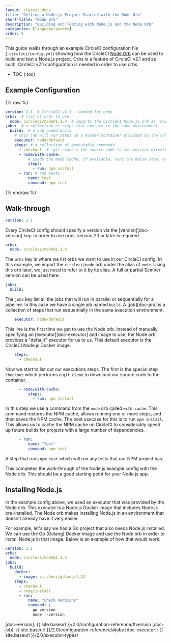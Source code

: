 ```yaml
---
layout: classic-docs
title: "Getting a Node.js Project Started with the Node Orb"
short-title: "Node Orb"
description: "Building and Testing with Node.js and the Node Orb"
categories: [language-guides]
order: 5
---
```


This guide walks through an example CircleCI configuration file (`.circleci/config.yml`) showing how the CircleCI [Node Orb][node-orb] can be used to build and test a Node.js project.
Orbs is a feature of CircleCI v2.1 and as such, CircleCI v2.1 configuration is needed in order to use orbs.

* TOC
{:toc}

## Example Configuration

{% raw %}
```yaml
version: 2.1  # CircleCI v2.1 - needed for orbs
orbs:  # list of orbs to use
  node: circleci/node@1.1.4  # imports the CircleCI Node.js orb as 'node'
jobs:  # a collection of steps that execute in the same environment
  build:  # a job named build
    # this job will run steps in a Docker container provided by the orb
    executor: node/default
    steps: # a collection of executable commands
      - checkout  # `git clone`s the source code to the current directory
      - node/with-cache:
          # Loads the Node cache, if available, runs the below step, and then caches the results
          steps:
            - run: npm install
      - run: # run tests
          name: test
          command: npm test
```
{% endraw %}


## Walk-through

```yaml
version: 2.1
```

Every CircleCI config should specify a version via the [version][doc-version] key.
In order to use orbs, version 2.1 or later is required.

```yaml
orbs:
  node: circleci/node@1.1.4
```

The `orbs` key is where we list orbs we want to use in our CircleCI config.
In this example, we import the `circleci/node` orb under the alias of `node`.
Using this orb later, we just need to refer to it by its alias.
A full or partial SemVer version can be used here.

```yaml
jobs:
  build:
```

The `jobs` key list all the jobs that will run in parallel or sequentially for a pipeline.
In this case we have a single job named `build`.
A [job][doc-job] is a collection of steps that run sequentially in the same execution environment.

```yaml
    executor: node/default
```

This line is the first time we get to use the Node orb.
Instead of manually specifying an [executor][doc-executor] and image to use, the Node orb provides a "default" executor for us to us.
This default executor is the CircleCI Node.js Docker image.

```yaml
    steps:
      - checkout
```

Now we start to list out our executions steps.
The first is the special step `checkout` which performs a `git clone` to download our source code to the container.

```yaml
      - node/with-cache:
          steps:
            - run: npm install
```

In this step we use a command from the `node` orb called `with-cache`.
This command restores the NPM cache, allows running one or more steps, and then saves the NPM cache.
The best usecase for this is to run `npm install`.
This allows us to cache the NPM cache on CircleCI to considerably speed up future builds for projects with a large number of dependencies.

```yaml
      - run:
          name: "Test"
          command: npm test
```

A step that runs `npm test` which will run any tests that our NPM project has.

This completes the walk-through of the Node.js example config with the Node orb.
This should be a good starting point for your Node.js app.


## Installing Node.js

In the example config above, we used an executor that was provided by the Node orb.
This executor is a Node.js Docker image that includes Node.js pre-installed.
The Node orb makes installing Node.js in an environment that doesn't already have it very easier.

For example, let's say we had a Go project that also needs Node.js installed.
We can use the Go (Golang) Docker image and use the Node orb in order to install Node.js in that image.
Below is an example of how that would work:

```yaml
version: 2.1
orbs:
  node: circleci/node@1.1.4
jobs:
  build:
    docker:
      - image: circleci/golang:1.12
    steps:
      - checkout
      - node/install
      - run:
          name: "Check Versions"
          command: |
            go version
            node --version
```



[node-orb]: https://circleci.com/orbs/registry/orb/circleci/node
[doc-version]: {{ site.baseurl }}/2.0/configuration-reference/#version
[doc-job]: {{ site.baseurl }}/2.0/configuration-reference/#jobs
[doc-executor]: {{ site.baseurl }}/2.0/executor-types/
